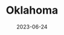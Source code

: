 ---
title: "Oklahoma"
cc-type: state
borders:
  - Arkansas
  - Colorado
  - Kansas
  - Missouri
  - New Mexico
  - Texas
country:
  - United States
date: 2023-06-24
hashtag: oklahoma
tags:
  - state
  - United States
---
